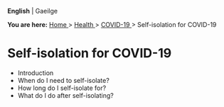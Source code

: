**English** |  Gaeilge 

**You are here:** [ Home ](/en/) > [ Health ](/en/health/) > [ COVID-19
](/en/health/covid19/) > Self-isolation for COVID-19

#  Self-isolation for COVID-19

  * Introduction 
  * When do I need to self-isolate? 
  * How long do I self-isolate for? 
  * What do I do after self-isolating? 
